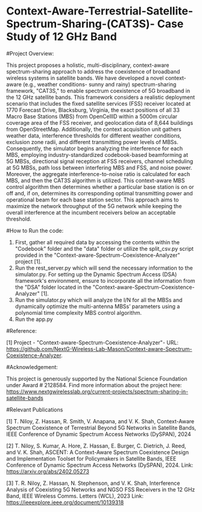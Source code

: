 # Context-Aware-Terrestrial-Satellite-Spectrum-Sharing-(CAT3S)- Case Study of 12 GHz Band

#Project Overview:

This project proposes a holistic, multi-disciplinary, context-aware spectrum-sharing approach to address the coexistence of broadband wireless systems in satellite bands. We have developed a novel context-aware (e.g., weather conditions- sunny and rainy) spectrum-sharing framework, "CAT3S," to enable spectrum coexistence of 5G broadband in the 12 GHz satellite bands. This framework considers a realistic deployment scenario that includes the fixed satellite services (FSS) receiver located at 1770 Forecast Drive, Blacksburg, Virginia, the exact positions of all 33 Macro Base Stations (MBS) from OpenCellID within a 5000m circular coverage area of the FSS receiver, and geolocation data of 8,644 buildings from OpenStreetMap. Additionally, the context acquisition unit gathers weather data, interference thresholds for different weather conditions, exclusion zone radii, and different transmitting power levels of MBSs. Consequently, the simulator begins analyzing the interference for each MBS, employing industry-standardized codebook-based beamforming at 5G MBSs, directional signal reception at FSS receivers, channel scheduling at 5G MBSs, path loss between interfering MBS and FSS, and noise power. Moreover, the aggregate interference-to-noise ratio is calculated for each MBS, and then the CAT3S algorithm is utilized. This context-aware MBS control algorithm then determines whether a particular base station is on or off and, if on, determines its corresponding optimal transmitting power and operational beam for each base station sector. This approach aims to maximize the network throughput of the 5G network while keeping the overall interference at the incumbent receivers below an acceptable threshold.


#How to Run the code:

1. First, gather all required data by accessing the contents within the "Codebook" folder and the "data" folder or utilize the split_csv.py script provided in the "Context-aware-Spectrum-Coexistence-Analyzer" project [1].
3. Run the rest_server.py which will send the necessary information to the simulator.py. For setting up the Dynamic Spectrum Access (DSA) framework's environment, ensure to incorporate all the information from the "DSA" folder located in the "Context-aware-Spectrum-Coexistence-Analyzer" [1].
4. Run the simulator.py which will analyze the I/N for all the MBSs and dynamically optimize the multi-antenna MBSs’ parameters using a polynomial time complexity MBS control algorithm.
5. Run the app.py

#Reference:

[1] Project - "Context-aware-Spectrum-Coexistence-Analyzer"- URL: https://github.com/NextG-Wireless-Lab-Mason/Context-aware-Spectrum-Coexistence-Analyzer.

#Acknowledgement:

This project is generously supported by the National Science Foundation under Award # 2128584. Find more information about the project here: https://www.nextgwirelesslab.org/current-projects/spectrum-sharing-in-satellite-bands

#Relevant Publications

[1] T. Niloy, Z. Hassan, R. Smith, V. Anapana, and V. K. Shah, Context-Aware Spectrum Coexistence of Terrestrial Beyond 5G Networks in Satellite Bands, IEEE Conference of Dynamic Spectrum Access Networks (DySPAN), 2024

[2] T. Niloy, S. Kumar, A. Hore, Z. Hassan, E. Burger, C. Dietrich, J. Reed, and V. K. Shah, ASCENT: A Context-Aware Spectrum Coexistence Design and Implementation Toolset for Policymakers in Satellite Bands, IEEE Conference of Dynamic Spectrum Access Networks (DySPAN), 2024. Link: https://arxiv.org/abs/2402.05273

[3] T. R. Niloy, Z. Hassan, N. Stephenson, and V. K. Shah, Interference Analysis of Coexisting 5G Networks and NGSO FSS Receivers in the 12 GHz Band, IEEE Wireless Comms. Letters (WCL), 2023 Link: https://ieeexplore.ieee.org/document/10139318
